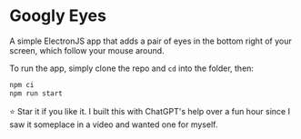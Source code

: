 # Googly Eyes
A simple ElectronJS app that adds a pair of eyes in the bottom right of your screen, which follow your mouse around.

To run the app, simply clone the repo and `cd` into the folder, then:
```bash
npm ci
npm run start
```

⭐️ Star it if you like it. I built this with ChatGPT's help over a fun hour since I saw it someplace in a video and wanted one for myself.

